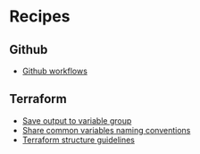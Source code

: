 # Recipes

## Github

- [Github workflows](./github-workflows/README.md)

## Terraform

- [Save output to variable group](./terraform/save-output-to-variable-group.md)
- [Share common variables naming conventions](./terraform/share-common-variables-naming-conventions.md)
- [Terraform structure guidelines](./terraform/terraform-structure-guidelines.md)